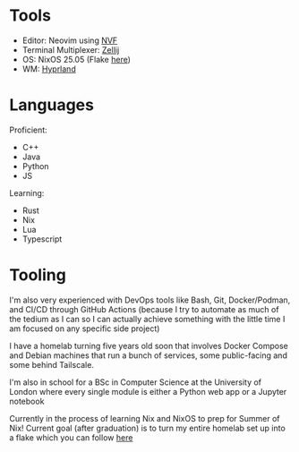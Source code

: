 # Tools
- Editor: Neovim using [NVF](https://github.com/NotAShelf/nvf)
- Terminal Multiplexer: [Zellij](https://github.com/zellij-org/zellij)
- OS: NixOS 25.05 (Flake [here](https://github.com/bwfiq/dotfiles))
- WM: [Hyprland](https://github.com/hyprwm/Hyprland)

# Languages

Proficient:
- C++
- Java
- Python
- JS

Learning:
- Rust
- Nix
- Lua
- Typescript

# Tooling


I'm also very experienced with DevOps tools like Bash, Git, Docker/Podman, and CI/CD through GitHub Actions (because I try to automate as much of the tedium as I can so I can actually achieve something with the little time I am focused on any specific side project)

I have a homelab turning five years old soon that involves Docker Compose and Debian machines that run a bunch of services, some public-facing and some behind Tailscale.

I'm also in school for a BSc in Computer Science at the University of London where every single module is either a Python web app or a Jupyter notebook

Currently in the process of learning Nix and NixOS to prep for Summer of Nix! Current goal (after graduation) is to turn my entire homelab set up into a flake which you can follow [here](https://github.com/bwfiq/dotfiles)
